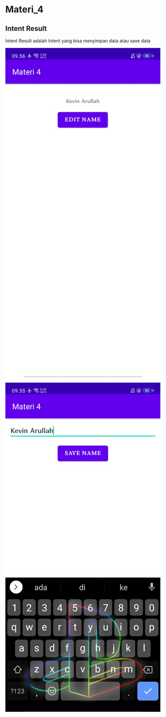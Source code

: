 # Materi_4

## Intent Result 

Intent Result adalah Intent yang bisa menyimpan data atau save data

![Alt Text](https://github.com/Tio304/Materi_4/blob/master/WhatsApp%20Image%202021-02-17%20at%2009.56.26.jpeg)

![Alt Text](https://github.com/Tio304/Materi_4/blob/master/WhatsApp%20Image%202021-02-17%20at%2009.56.26%20(1).jpeg)
